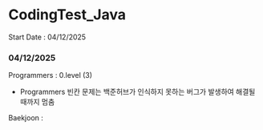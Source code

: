 # CodingTest_Java

Start Date : 04/12/2025

### 04/12/2025
Programmers : 0.level (3)

* Programmers 빈칸 문제는 백준허브가 인식하지 못하는 버그가 발생하여 해결될 때까지 멈춤

Baekjoon :  
